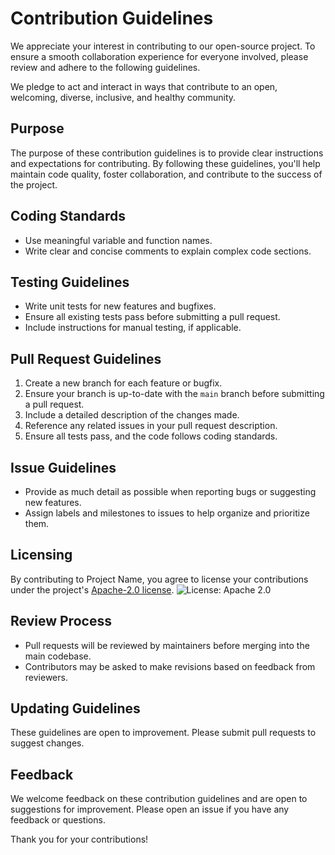 # Contribution Guidelines

We appreciate your interest in contributing to our open-source project. To ensure a smooth collaboration experience for everyone involved, please review and adhere to the following guidelines.

We pledge to act and interact in ways that contribute to an open, welcoming, diverse, inclusive, and healthy community.

## Purpose

The purpose of these contribution guidelines is to provide clear instructions and expectations for contributing. By following these guidelines, you'll help maintain code quality, foster collaboration, and contribute to the success of the project.


## Coding Standards

- Use meaningful variable and function names.
- Write clear and concise comments to explain complex code sections.


## Testing Guidelines

- Write unit tests for new features and bugfixes.
- Ensure all existing tests pass before submitting a pull request.
- Include instructions for manual testing, if applicable.


## Pull Request Guidelines

1. Create a new branch for each feature or bugfix.
2. Ensure your branch is up-to-date with the `main` branch before submitting a pull request.
3. Include a detailed description of the changes made.
4. Reference any related issues in your pull request description.
5. Ensure all tests pass, and the code follows coding standards.


## Issue Guidelines

- Provide as much detail as possible when reporting bugs or suggesting new features.
- Assign labels and milestones to issues to help organize and prioritize them.

## Licensing

By contributing to Project Name, you agree to license your contributions under the project's [Apache-2.0 license](https://choosealicense.com/licenses/apache-2.0/). ![License: Apache 2.0](https://img.shields.io/pypi/l/giteo)

## Review Process

-  Pull requests will be reviewed by maintainers before merging into the main codebase.
-  Contributors may be asked to make revisions based on feedback from reviewers.

## Updating Guidelines

These guidelines are open to improvement. Please submit pull requests to suggest changes.

## Feedback

We welcome feedback on these contribution guidelines and are open to suggestions for improvement. Please open an issue if you have any feedback or questions.

Thank you for your contributions!
